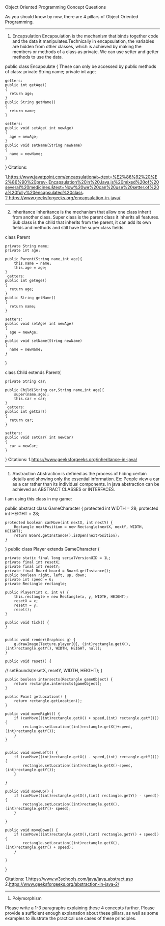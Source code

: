 Object Oriented Programming Concept Questions

As you should know by now, there are 4 pillars of Object Oriented Programming.

********************
1. Encapsulation
Encapsulation is the mechanism that binds together code and the data it manipulates.Technically in encapsulation, the variables are hidden from other classes, which is achieved by making the members or methods of a class as private.
We can use setter and getter methods to use the data.


public class Encapsulate 
{ 
    These can only be accessed by public methods of class:
    private String name; 
    private int age; 
  
    getters:
    public int getAge()  
    { 
      return age; 
    } 
    public String getName()  
    { 
      return name; 
    } 
   
    setters:
    public void setAge( int newAge) 
    { 
      age = newAge; 
    } 
    public void setName(String newName) 
    { 
      name = newName; 
    } 
} 
Citations:

1.https://www.javatpoint.com/encapsulation#:~:text=%E2%86%92%20%E2%86%90%20prev-,Encapsulation%20in%20Java,is%20mixed%20of%20several%20medicines.&text=Now%20we%20can%20use%20setter,of%20a%20fully%20encapsulated%20class.
2.https://www.geeksforgeeks.org/encapsulation-in-java/



********************
2. Inheritance
Inheritance is the mechanism that allow one class inherit from another class. 
Super class is the parent class it inherits all features.
Sub class is the child that inherits from the parent, it can add its own fields and methods and still have the super class fields.

class Parent

    private String name;
    private int age;

    public Parent(String name,int age){
        this.name = name;
        this.age = age;
    }
     getters:
    public int getAge()  
    { 
      return age; 
    } 
    public String getName()  
    { 
      return name; 
    } 
   
    setters:
    public void setAge( int newAge) 
    { 
      age = newAge; 
    } 
    public void setName(String newName) 
    { 
      name = newName; 
    } 

}

class Child extends Parent{
    
    private String car;

    public Child(String car,String name,int age){
        super(name,age);
        this.car = car;
    }
     getters:
    public int getCar()  
    { 
      return car; 
    } 
   
    setters:
    public void setCar( int newCar) 
    { 
      car = newCar; 
    } 
    

}
Citations:
1.https://www.geeksforgeeks.org/inheritance-in-java/





********************
1. Abstraction
Abstraction is defined as the process of hiding certain details and showing only the essential information. Ex: People view a car as a car rather than its individual components.
In java abstraction can be achieved as ABSTRACT CLASSES or INTERFACES.

I am using this class in my game:

public abstract class GameCharacter {
	protected int WIDTH = 28;
	protected int HEIGHT = 28;
	
	protected boolean canMove(int nextX, int nextY) {
        Rectangle nextPosition = new Rectangle(nextX, nextY, WIDTH, HEIGHT);
        return Board.getInstance().isOpen(nextPosition);
    }
}
public class Player extends GameCharacter {

    private static final long serialVersionUID = 1L;
    private final int resetX;
    private final int resetY;
    private final Board board = Board.getInstance();
    public boolean right, left, up, down;
    private int speed = 6;
    private Rectangle rectangle;

    public Player(int x, int y) {
        this.rectangle = new Rectangle(x, y, WIDTH, HEIGHT);
        resetX = x;
        resetY = y;
        reset();
    }

    public void tick() {
    }


    public void render(Graphics g) {
        g.drawImage(Texture.player[0], (int)rectangle.getX(), (int)rectangle.getY(), WIDTH, HEIGHT, null);
    }

    public void reset() {
//        setBounds(resetX, resetY, WIDTH, HEIGHT);
    }

    public boolean intersects(Rectangle gameObject) {
        return rectangle.intersects(gameObject);
    }

    public Point getLocation() {
        return rectangle.getLocation();
    }

	public void moveRight() {
		if (canMove((int)rectangle.getX() + speed,(int) rectangle.getY())) {
			rectangle.setLocation((int)rectangle.getX()+speed, (int)rectangle.getY()); 
		}
	}
 

	public void moveLeft() {
		if (canMove((int)rectangle.getX() - speed,(int) rectangle.getY())) {
			rectangle.setLocation((int)rectangle.getX()-speed, (int)rectangle.getY()); 
		}
		
	}

	public void moveUp() {
		if (canMove((int)rectangle.getX(),(int) rectangle.getY() - speed)) {
			rectangle.setLocation((int)rectangle.getX(), (int)rectangle.getY()- speed); 
		}
		
	}

	public void moveDown() {
		if (canMove((int)rectangle.getX(),(int) rectangle.getY() + speed)) {
			rectangle.setLocation((int)rectangle.getX(), (int)rectangle.getY() + speed); 
		}
		
	}
}
    


Citations:
1.https://www.w3schools.com/java/java_abstract.asp
2.https://www.geeksforgeeks.org/abstraction-in-java-2/



********************
1. Polymorphism
   






Please write a 1-3 paragraphs explaining these 4 concepts further.  Please provide a sufficient enough explanation about these pillars, as well as some examples to illustrate the practical use cases of these principles.  



